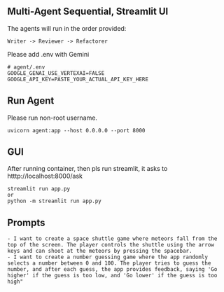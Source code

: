 ## Multi-Agent Sequential, Streamlit UI

The agents will run in the order provided: 

```
Writer -> Reviewer -> Refactorer
```

Please add .env with Gemini  

``` 
# agent/.env
GOOGLE_GENAI_USE_VERTEXAI=FALSE
GOOGLE_API_KEY=PASTE_YOUR_ACTUAL_API_KEY_HERE
``` 

## Run Agent

Please run non-root username. 
```
uvicorn agent:app --host 0.0.0.0 --port 8000
```


## GUI
After running container, then pls run streamlit, it asks to htttp://localhost:8000/ask

```
streamlit run app.py
or
python -m streamlit run app.py
```

## Prompts

```
- I want to create a space shuttle game where meteors fall from the top of the screen. The player controls the shuttle using the arrow keys and can shoot at the meteors by pressing the spacebar.
- I want to create a number guessing game where the app randomly selects a number between 0 and 100. The player tries to guess the number, and after each guess, the app provides feedback, saying 'Go higher' if the guess is too low, and 'Go lower' if the guess is too high"
```
